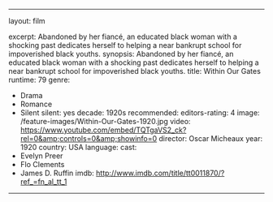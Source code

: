---

layout: film

excerpt: Abandoned by her fiancé, an educated black woman with a shocking past dedicates herself to helping a near bankrupt school for impoverished black youths.
synopsis: Abandoned by her fiancé, an educated black woman with a shocking past dedicates herself to helping a near bankrupt school for impoverished black youths.
title: Within Our Gates 
runtime: 79
genre: 
- Drama
- Romance
- Silent
silent: yes
decade: 1920s
recommended: 
editors-rating: 4
image:  /feature-images/Within-Our-Gates-1920.jpg 
video: https://www.youtube.com/embed/TQTgaVS2_ck?rel=0&amp;controls=0&amp;showinfo=0
director: Oscar Micheaux 
year: 1920
country: USA
language: 
cast:
- Evelyn Preer
- Flo Clements
- James D. Ruffin 
imdb: http://www.imdb.com/title/tt0011870/?ref_=fn_al_tt_1

---